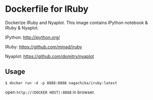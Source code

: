 # Dockerfile for IRuby

Dockerize IRuby and Nyaplot.
This image contains IPython notebook & IRuby & Nyaplot.

IPython: http://ipython.org/

IRuby: https://github.com/minad/iruby

Nyaplot: https://github.com/domitry/nyaplot

## Usage

```
$ docker run -d -p 8888:8888 nagachika/iruby:latest
```

open `http://(DOCKER HOST):8888` in browser.

